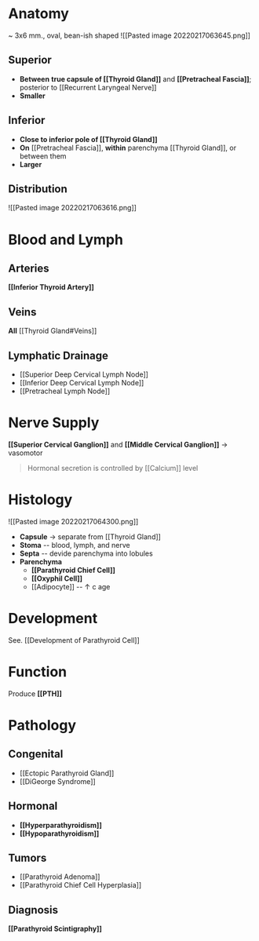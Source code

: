# Anatomy
~ 3x6 mm., oval, bean-ish shaped
![[Pasted image 20220217063645.png]]

## Superior
- **Between** **true capsule of [[Thyroid Gland]]** and **[[Pretracheal Fascia]]**; posterior to [[Recurrent Laryngeal Nerve]]
- **Smaller**

## Inferior
- **Close to inferior pole of [[Thyroid Gland]]**
- **On** [[Pretracheal Fascia]], **within** parenchyma [[Thyroid Gland]], or between them
- **Larger**

## Distribution

![[Pasted image 20220217063616.png]]

# Blood and Lymph
## Arteries
**[[Inferior Thyroid Artery]]**

## Veins
**All** [[Thyroid Gland#Veins]]

## Lymphatic Drainage
- [[Superior Deep Cervical Lymph Node]]
- [[Inferior Deep Cervical Lymph Node]]
- [[Pretracheal Lymph Node]]

# Nerve Supply
**[[Superior Cervical Ganglion]]** and **[[Middle Cervical Ganglion]]** → vasomotor
> Hormonal secretion is controlled by [[Calcium]] level

# Histology

![[Pasted image 20220217064300.png]]

- **Capsule** → separate from [[Thyroid Gland]]
- **Stoma** -- blood, lymph, and nerve
- **Septa** -- devide parenchyma into lobules
- **Parenchyma**
	- **[[Parathyroid Chief Cell]]**
	- **[[Oxyphil Cell]]**
	- [[Adipocyte]] -- ↑ c age

# Development
See. [[Development of Parathyroid Cell]]

# Function
Produce **[[PTH]]**

# Pathology
## Congenital
- [[Ectopic Parathyroid Gland]]
- [[DiGeorge Syndrome]]

## Hormonal
- **[[Hyperparathyroidism]]**
- **[[Hypoparathyroidism]]**
## Tumors
- [[Parathyroid Adenoma]]
- [[Parathyroid Chief Cell Hyperplasia]]

## Diagnosis
**[[Parathyroid Scintigraphy]]**